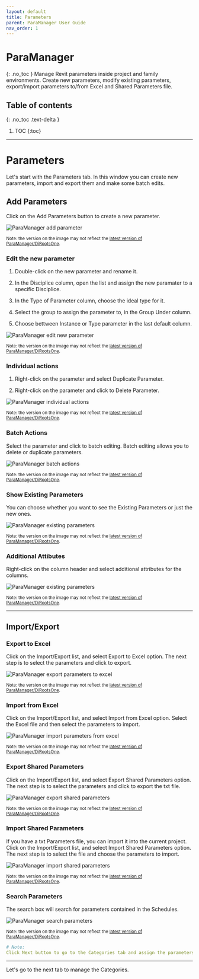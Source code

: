 ```yaml
---
layout: default
title: Parameters
parent: ParaManager User Guide
nav_order: 1
---
```


# ParaManager
{: .no_toc }
Manage Revit parameters inside project and family environments. Create new parameters, modify existing parameters, export/import parameters to/from Excel and Shared Parameters file.
## Table of contents
{: .no_toc .text-delta }

1. TOC
{:toc}

---

# Parameters

Let's start with the Parameters tab. In this window you can create new parameters, import and export them and make some batch edits.

## Add Parameters

Click on the Add Parameters button to create a new parameter.

![ParaManager add parameter](../../../assets\images\ParaManager\PM-Pm-AddParameter.gif)

<sub>Note: the version on the image may not reflect the [latest version of ParaManager/DiRootsOne](https://diroots.com/revit-plugins/dirootsone/).</sub>

### Edit the new parameter

1. Double-click on the new parameter and rename it.

2. In the Disciplice column, open the list and assign the new paramater to a specific Disciplice.

3. In the Type of Parameter column, choose the ideal type for it.

4. Select the group to assign the parameter to, in the Group Under column.

5. Choose bettween Instance or Type parameter in the last default column.

![ParaManager edit new parameter](../../../assets\images\ParaManager\PM-Pm-EditParameter.gif)

<sub>Note: the version on the image may not reflect the [latest version of ParaManager/DiRootsOne](https://diroots.com/revit-plugins/dirootsone/).</sub>

### Individual actions

1. Right-click on the parameter and select Duplicate Parameter.

2. Right-click on the parameter and click to Delete Parameter.

![ParaManager individual actions](../../../assets\images\ParaManager\PM-Pm-IndividualActions.gif)

<sub>Note: the version on the image may not reflect the [latest version of ParaManager/DiRootsOne](https://diroots.com/revit-plugins/dirootsone/).</sub>

### Batch Actions

Select the parameter and click to batch editing. Batch editing allows you to delete or duplicate parameters.

![ParaManager batch actions](../../../assets\images\ParaManager\PM-Pm-Batch.png)

<sub>Note: the version on the image may not reflect the [latest version of ParaManager/DiRootsOne](https://diroots.com/revit-plugins/dirootsone/).</sub>

### Show Existing Parameters

You can choose whether you want to see the Existing Parameters or just the new ones.

![ParaManager existing parameters](../../../assets\images\ParaManager\PM-Pm-ExistingParameter.gif)

<sub>Note: the version on the image may not reflect the [latest version of ParaManager/DiRootsOne](https://diroots.com/revit-plugins/dirootsone/).</sub>

### Additional Attibutes

Right-click on the column header and select additional attributes for the columns.

![ParaManager existing parameters](../../../assets\images\ParaManager\PM-Pm-AdditionalAttibutes.gif)

<sub>Note: the version on the image may not reflect the [latest version of ParaManager/DiRootsOne](https://diroots.com/revit-plugins/dirootsone/).</sub>

---

## Import/Export

### Export to Excel

Click on the Import/Export list, and select Export to Excel option. The next step is to select the parameters and click to export.

![ParaManager export parameters to excel](../../../assets\images\ParaManager\PM-Pm-ExporttoExcel.gif)

<sub>Note: the version on the image may not reflect the [latest version of ParaManager/DiRootsOne](https://diroots.com/revit-plugins/dirootsone/).</sub>

### Import from Excel

Click on the Import/Export list, and select Import from Excel option. Select the Excel file and then select the parameters to import.

![ParaManager import parameters from excel](../../../assets\images\ParaManager\PM-Pm-ImportParameters.gif)

<sub>Note: the version on the image may not reflect the [latest version of ParaManager/DiRootsOne](https://diroots.com/revit-plugins/dirootsone/).</sub>

### Export Shared Parameters

Click on the Import/Export list, and select Export Shared Parameters option. The next step is to select the parameters and click to export the txt file.

![ParaManager export shared parameters](../../../assets\images\ParaManager\PM-Pm-ExportShared.gif)

<sub>Note: the version on the image may not reflect the [latest version of ParaManager/DiRootsOne](https://diroots.com/revit-plugins/dirootsone/).</sub>

### Import Shared Parameters

If you have a txt Parameters file, you can import it into the current project. Click on the Import/Export list, and select Import Shared Parameters option.
The next step is to select the file and choose the parameters to import.

![ParaManager import shared parameters](../../../assets\images\ParaManager\PM-Pm-ImportShared.gif)

<sub>Note: the version on the image may not reflect the [latest version of ParaManager/DiRootsOne](https://diroots.com/revit-plugins/dirootsone/).</sub>

### Search Parameters

The search box will search for parameters contained in the Schedules.

![ParaManager search parameters](../../../assets\images\ParaManager\PM-Pm-SearchParameters.gif)

<sub>Note: the version on the image may not reflect the [latest version of ParaManager/DiRootsOne](https://diroots.com/revit-plugins/dirootsone/).</sub>

```yaml
# Note:
Click Next button to go to the Categories tab and assign the parameters to categories.
```

---

Let's go to the next tab to manage the Categories.